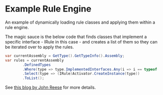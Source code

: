 # Example Rule Engine

An example of dynamically loading rule classes and applying them within a rule engine.

The magic sauce is the below code that finds classes that implement a specific interface - IRule in this case - and creates a list of them so they can be iterated over to apply the rules.

```csharp
var currentAssembly = GetType().GetTypeInfo().Assembly;
var rules = currentAssembly
        .DefinedTypes
        .Where(type => type.ImplementedInterfaces.Any(i => i == typeof(IRule)))
        .Select(type => (IRule)Activator.CreateInstance(type))
        .ToList();
```

See [this blog by John Reese](https://reese.dev/the-rules-pattern/) for more details.